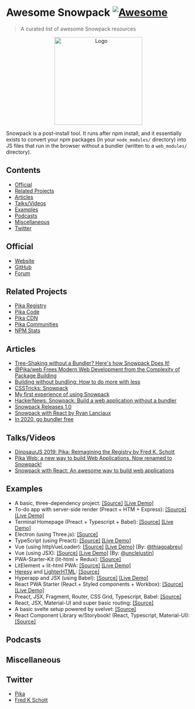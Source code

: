 # Awesome Snowpack [![Awesome](https://awesome.re/badge.svg)](https://github.com/sindresorhus/awesome)

> A curated list of awesome Snowpack resources


<p align="center">
  <img alt="Logo" src="https://www.snowpack.dev/img/logo.png" height="240">
</p>

Snowpack is a post-install tool. It runs after npm install, and it essentially exists to convert your npm packages (in your `node_modules/` directory) into JS files that run in the browser without a bundler (written to a `web_modules/` directory).

## Contents
- [Official](#official)
- [Related Projects](#related-projects)
- [Articles](#articles)
- [Talks/Videos](#talksvideos)
- [Examples](#examples)
- [Podcasts](#podcasts)
- [Miscellaneous](#miscellaneous)
- [Twitter](#twitter)

## Official
- [Website](https://www.snowpack.dev/)
- [GitHub](https://github.com/pikapkg/snowpack)
- [Forum](https://www.pika.dev/packages/snowpack/discuss)

## Related Projects
- [Pika Registry](https://www.pika.dev/registry)
- [Pika Code](https://www.pika.dev/code)
- [Pika CDN](https://www.pika.dev/cdn)
- [Pika Communities](https://www.pika.dev/community)
- [NPM Stats](https://www.pika.dev/about/stats)

## Articles 
- [Tree-Shaking without a Bundler? Here's how Snowpack Does It!](https://dev.to/pika/tree-shaking-without-a-bundler-here-s-how-snowpack-does-it-1fai)
- [@Pika/web Frees Modern Web Development from the Complexity of Package Building](https://www.infoq.com/news/2019/06/pika-web-no-npm-bundler/)
- [Building without bundling: How to do more with less](https://blog.logrocket.com/building-without-bundling/)
- [CSSTricks: Snowpack](https://css-tricks.com/snowpack/)
- [My first experience of using Snowpack](https://blog.atrera.com/javascript/2020/01/10/my-first-experience-of-using-snowpack.html)
- [HackerNews: Snowpack: Build a web application without a bundler](https://news.ycombinator.com/item?id=21989967)
- [Snowpack Releases 1.0](https://www.infoq.com/news/2020/01/snowpack-pika-bundler-devops/)
- [Snowpack with React by Ryan Lanciaux](http://ryanlanciaux.com/blog/2020/01/14/snowpack-with-react/)
- [In 2020, go bundler free](https://medium.com/@dmnsgn/in-2020-go-bundler-free-eb29c1f05fc9)


## Talks/Videos
- [DinosaurJS 2019: Pika: Reimagining the Registry by Fred K. Schott](https://www.youtube.com/watch?v=2Wwx-lF5NhE)
- [Pika Web: a new way to build Web Applications. Now renamed to Snowpack!](https://www.youtube.com/watch?v=bCsS-M4a1rg)
- [Snowpack with React: An awesome way to build web applications](https://www.youtube.com/watch?v=pUUAil_9yIw)

## Examples
- A basic, three-dependency project: [[Source]](https://glitch.com/edit/#!/pika-web-example-simple) [[Live Demo]](https://pika-web-example-simple.glitch.me/)
- To-do app with server-side render (Preact + HTM + Express): [[Source]](https://github.com/beejunk/universal-pika-example) [[Live Demo]](https://safe-everglades-56846.herokuapp.com/)
- Terminal Homepage (Preact + Typescript + Babel): [[Source]](https://github.com/ndom91/terminal-homepage) [[Live Demo]](https://termy.netlify.com)
- Electron (using Three.js): [[Source]](https://github.com/br3tt/electron-three)
- TypeScript (using Preact): [[Source]](https://glitch.com/edit/#!/pika-web-ts-preact) [[Live Demo]](https://pika-web-ts-preact.glitch.me/)
- Vue (using httpVueLoader): [[Source]](https://glitch.com/edit/#!/pika-web-vue-httpvueloader) [[Live Demo]](https://pika-web-vue-httpvueloader.glitch.me/) [By: [@thiagoabreu](https://github.com/thiagoabreu)]
- Vue (using JSX): [[Source]](https://gitlab.com/unclejustin/snowpack-vue) [[Live Demo]](https://snowpack-vue.netlify.com/) [By: [@unclejustin](https://gitlab.com/unclejustin)]
- PWA-Starter-Kit (lit-html + Redux): [[Source]](https://github.com/Polymer/pwa-starter-kit/issues/339)
- LitElement + lit-html PWA: [[Source]](https://github.com/thepassle/reddit-pwa) [[Live Demo]](https://angry-turing-4769b3.netlify.com/)
- [Heresy](https://github.com/WebReflection/heresy) and [LighterHTML](https://github.com/WebReflection/lighterhtml): [[Source]](https://github.com/AhnafCodes/SAltEnv/)
- Hyperapp and JSX (using Babel): [[Source]](https://github.com/Monchi/snowpack-hyperapp) [[Live Demo]](https://snowpack-hyperapp.netlify.com/)
- React PWA Starter (React + Styled components + Workbox): [[Source]](https://github.com/matthoffner/es-react-pwa) [[Live Demo]](https://es-react-pwa.netlify.com/)
- Preact, JSX, Fragment, Router, CSS Grid, Typescript, Babel: [[Source]](https://github.com/crra/snowpack-doodle)
- React, JSX, Material-UI and super basic routing: [[Source]](https://github.com/jmetev1/snowpackJSXreact)
- A basic svelte setup powered by svelvet: [[Source]](https://github.com/jakedeichert/svelvet)
- React Component Library w/Storybook! (React, Typescript, Material-UI): [[Source]](https://github.com/snikas/React-Component-Library)

## Podcasts

## Miscellaneous 


## Twitter
- [Pika](https://twitter.com/pikapkg)
- [Fred K Schott](https://twitter.com/FredKSchott)
